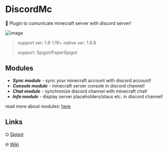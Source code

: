 # DiscordMc
💬 Plugin to comunicate minecraft server with discord server!

![image](https://user-images.githubusercontent.com/46154743/181646297-644cd932-2229-4097-9380-2e0255c2242a.png)

>support ver: 1.8-1.19+
>native ver: 1.8.8
>
> support: Spigot/PaperSpigot

## Modules
- ***Sync module*** - sync your minecraft account with discord account!
- ***Console module*** - minecraft server console in discord channel!
- ***Chat module*** - synchronize discord channel with minecraft chat!
- ***Info module*** - display server placeholders/staus etc. in discord channel!

read more about modules: [here](https://github.com/Norbit4/DiscordMc/wiki "Click")
## Links

⛭ [Spigot](https://www.spigotmc.org/resources/discordmc-1-8-1-19-sync-your-minecraft-server-with-discord-server.103901/ "Click")

🌐 [Wiki](https://github.com/Norbit4/DiscordMc/wiki "Click")
